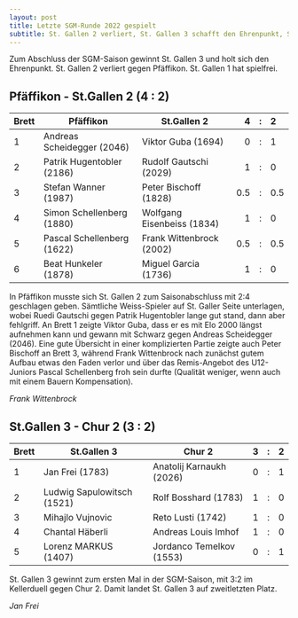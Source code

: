 ```yaml
---
layout: post
title: Letzte SGM-Runde 2022 gespielt
subtitle: St. Gallen 2 verliert, St. Gallen 3 schafft den Ehrenpunkt, St. Gallen 1 hat spielfrei
---
```


Zum Abschluss der SGM-Saison gewinnt St. Gallen 3 und holt sich den Ehrenpunkt. St. Gallen 2 verliert gegen Pfäffikon. St. Gallen 1 hat spielfrei.

## Pfäffikon - St.Gallen 2 (4 : 2)

| Brett | Pfäffikon                  | St.Gallen 2                |   4 |  :  | 2   |
| ----- | -------------------------- | -------------------------- | --: | :-: | :-- |
| 1     | Andreas Scheidegger (2046) | Viktor Guba (1694)         |   0 |  :  | 1   |
| 2     | Patrik Hugentobler (2186)  | Rudolf Gautschi (2029)     |   1 |  :  | 0   |
| 3     | Stefan Wanner (1987)       | Peter Bischoff (1828)      | 0.5 |  :  | 0.5 |
| 4     | Simon Schellenberg (1880)  | Wolfgang Eisenbeiss (1834) |   1 |  :  | 0   |
| 5     | Pascal Schellenberg (1622) | Frank Wittenbrock (2002)   | 0.5 |  :  | 0.5 |
| 6     | Beat Hunkeler (1878)       | Miguel Garcia (1736)       |   1 |  :  | 0   |

In Pfäffikon musste sich St. Gallen 2 zum Saisonabschluss mit 2:4 geschlagen geben. Sämtliche Weiss-Spieler auf St. Galler Seite unterlagen, wobei Ruedi Gautschi gegen Patrik Hugentobler lange gut stand, dann aber fehlgriff. An Brett 1 zeigte Viktor Guba, dass er es mit Elo 2000 längst aufnehmen kann und gewann mit Schwarz gegen Andreas Scheidegger (2046). Eine gute Übersicht in einer komplizierten Partie zeigte auch Peter Bischoff an Brett 3, während Frank Wittenbrock nach zunächst gutem Aufbau etwas den Faden verlor und über das Remis-Angebot des U12-Juniors Pascal Schellenberg froh sein durfte (Qualität weniger, wenn auch mit einem Bauern Kompensation).

_Frank Wittenbrock_

## St.Gallen 3 - Chur 2 (3 : 2)

| Brett | St.Gallen 3                | Chur 2                   |   3 |  :  | 2   |
| ----- | -------------------------- | ------------------------ | --: | :-: | :-- |
| 1     | Jan Frei (1783)            | Anatolij Karnaukh (2026) |   0 |  :  | 1   |
| 2     | Ludwig Sapulowitsch (1521) | Rolf Bosshard (1783)     |   1 |  :  | 0   |
| 3     | Mihajlo Vujnovic           | Reto Lusti (1742)        |   1 |  :  | 0   |
| 4     | Chantal Häberli            | Andreas Louis Imhof      |   1 |  :  | 0   |
| 5     | Lorenz MARKUS (1407)       | Jordanco Temelkov (1553) |   0 |  :  | 1   |

St. Gallen 3 gewinnt zum ersten Mal in der SGM-Saison, mit 3:2 im Kellerduell gegen Chur 2. Damit landet St. Gallen 3 auf zweitletzten Platz.

_Jan Frei_
